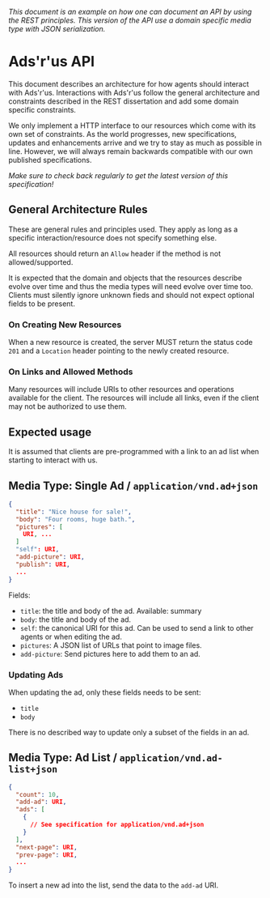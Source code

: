 _This document is an example on how one can document an API by using
the REST principles. This version of the API use a domain specific
media type with JSON serialization._

Ads'r'us API
============

This document describes an architecture for how agents should interact
with Ads'r'us. Interactions with Ads'r'us follow the general
architecture and constraints described in the REST dissertation and
add some domain specific constraints.

We only implement a HTTP interface to our resources which come with
its own set of constraints. As the world progresses, new
specifications, updates and enhancements arrive and we try to stay as
much as possible in line. However, we will always remain backwards
compatible with our own published specifications.

*Make sure to check back regularly to get the latest version of this
specification!*

General Architecture Rules
--------------------------

These are general rules and principles used. They apply as long as a
specific interaction/resource does not specify something else.

All resources should return an `Allow` header if the method is not
allowed/supported.

It is expected that the domain and objects that the resources describe
evolve over time and thus the media types will need evolve over time
too. Clients must silently ignore unknown fieds and should not expect
optional fields to be present.

### On Creating New Resources

When a new resource is created, the server MUST return the status code
`201` and a `Location` header pointing to the newly created resource.

### On Links and Allowed Methods

Many resources will include URIs to other resources and operations
available for the client. The resources will include all links, even
if the client may not be authorized to use them.

Expected usage
--------------

It is assumed that clients are pre-programmed with a link to an ad
list when starting to interact with us.

Media Type: Single Ad / `application/vnd.ad+json`
-------------------------------------------------

~~~json
{
  "title": "Nice house for sale!",
  "body": "Four rooms, huge bath.",
  "pictures": [
    URI, ...
  ]
  "self": URI,
  "add-picture": URI,
  "publish": URI,
  ...
}
~~~

Fields:

* `title`: the title and body of the ad. Available: summary
* `body`: the title and body of the ad.
* `self`: the canonical URI for this ad. Can be used to send a
  link to other agents or when editing the ad.
* `pictures`: A JSON list of URLs that point to image files.
* `add-picture`: Send pictures here to add them to an ad.
  
### Updating Ads

When updating the ad, only these fields needs to be sent:

* `title`
* `body`

There is no described way to update only a subset of the fields in an
ad.

Media Type: Ad List / `application/vnd.ad-list+json`
----------------------------------------------------

~~~json
{
  "count": 10,
  "add-ad": URI,
  "ads": [
    {
      // See specification for application/vnd.ad+json
    }
  ],
  "next-page": URI,
  "prev-page": URI,
  ...
}
~~~

To insert a new ad into the list, send the data to the `add-ad` URI.

